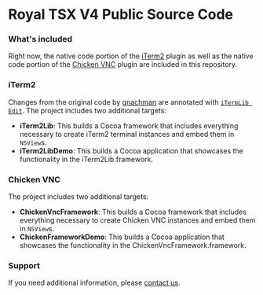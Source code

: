 # Royal TSX V4 Public Source Code

### What's included
Right now, the native code portion of the [iTerm2](https://github.com/gnachman/iTerm2) plugin as well as the native code portion of the [Chicken VNC](https://sourceforge.net/projects/cotvnc/) plugin are included in this repository.

### iTerm2
Changes from the original code by [gnachman](https://github.com/gnachman) are annotated with [`iTermLib Edit`](https://github.com/lemonmojo/RoyalTSX_V4_Public/search?q=iTermLib+Edit&unscoped_q=iTermLib+Edit). The project includes two additional targets:
* **iTerm2Lib**: This builds a Cocoa framework that includes everything necessary to create iTerm2 terminal instances and embed them in `NSView`s.
* **iTerm2LibDemo**: This builds a Cocoa application that showcases the functionality in the iTerm2Lib.framework.

### Chicken VNC
The project includes two additional targets:
* **ChickenVncFramework**: This builds a Cocoa framework that includes everything necessary to create Chicken VNC instances and embed them in `NSView`s.
* **ChickenFrameworkDemo**: This builds a Cocoa application that showcases the functionality in the ChickenVncFramework.framework.

### Support
If you need additional information, please [contact us](https://royalapplications.com/go/support).
